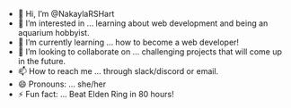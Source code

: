 - 👋 Hi, I’m @NakaylaRSHart
- 👀 I’m interested in ... learning about web development and being an aquarium hobbyist.
- 🌱 I’m currently learning ... how to become a web developer!
- 💞️ I’m looking to collaborate on ... challenging projects that will come up in the future.
- 📫 How to reach me ... through slack/discord or email.
- 😄 Pronouns: ... she/her
- ⚡ Fun fact: ... Beat Elden Ring in 80 hours!

<!---
NakaylaRSHart/NakaylaRSHart is a ✨ special ✨ repository because its `README.md` (this file) appears on your GitHub profile.
You can click the Preview link to take a look at your changes.
--->
